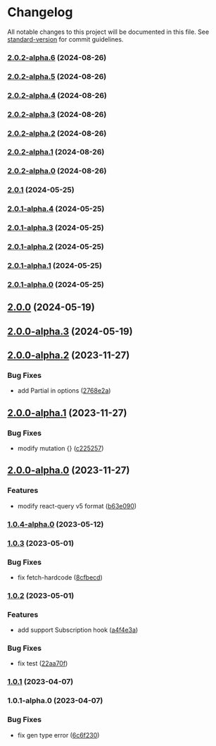 # Changelog

All notable changes to this project will be documented in this file. See [standard-version](https://github.com/conventional-changelog/standard-version) for commit guidelines.

### [2.0.2-alpha.6](https://github.com/acrool/acrool-graphql-codegen/compare/v2.0.2-alpha.5...v2.0.2-alpha.6) (2024-08-26)

### [2.0.2-alpha.5](https://github.com/acrool/acrool-graphql-codegen/compare/v2.0.2-alpha.4...v2.0.2-alpha.5) (2024-08-26)

### [2.0.2-alpha.4](https://github.com/acrool/acrool-graphql-codegen/compare/v2.0.2-alpha.3...v2.0.2-alpha.4) (2024-08-26)

### [2.0.2-alpha.3](https://github.com/acrool/acrool-graphql-codegen/compare/v2.0.2-alpha.2...v2.0.2-alpha.3) (2024-08-26)

### [2.0.2-alpha.2](https://github.com/acrool/acrool-graphql-codegen/compare/v2.0.2-alpha.1...v2.0.2-alpha.2) (2024-08-26)

### [2.0.2-alpha.1](https://github.com/acrool/acrool-graphql-codegen/compare/v2.0.2-alpha.0...v2.0.2-alpha.1) (2024-08-26)

### [2.0.2-alpha.0](https://github.com/acrool/acrool-graphql-codegen/compare/v2.0.1...v2.0.2-alpha.0) (2024-08-26)

### [2.0.1](https://github.com/imagine10255/bear-graphql-codegen/compare/v2.0.1-alpha.4...v2.0.1) (2024-05-25)

### [2.0.1-alpha.4](https://github.com/imagine10255/bear-graphql-codegen/compare/v2.0.1-alpha.3...v2.0.1-alpha.4) (2024-05-25)

### [2.0.1-alpha.3](https://github.com/imagine10255/bear-graphql-codegen/compare/v2.0.1-alpha.2...v2.0.1-alpha.3) (2024-05-25)

### [2.0.1-alpha.2](https://github.com/imagine10255/bear-graphql-codegen/compare/v2.0.1-alpha.1...v2.0.1-alpha.2) (2024-05-25)

### [2.0.1-alpha.1](https://github.com/imagine10255/bear-graphql-codegen/compare/v2.0.1-alpha.0...v2.0.1-alpha.1) (2024-05-25)

### [2.0.1-alpha.0](https://github.com/imagine10255/bear-graphql-codegen/compare/v2.0.0...v2.0.1-alpha.0) (2024-05-25)

## [2.0.0](https://github.com/imagine10255/bear-graphql-codegen/compare/v2.0.0-alpha.3...v2.0.0) (2024-05-19)

## [2.0.0-alpha.3](https://github.com/imagine10255/bear-graphql-codegen/compare/v2.0.0-alpha.2...v2.0.0-alpha.3) (2024-05-19)

## [2.0.0-alpha.2](https://github.com/imagine10255/bear-graphql-codegen/compare/v2.0.0-alpha.1...v2.0.0-alpha.2) (2023-11-27)


### Bug Fixes

* add Partial in options ([2768e2a](https://github.com/imagine10255/bear-graphql-codegen/commit/2768e2a6b137b6276eedd531f549f4ab7d831038))

## [2.0.0-alpha.1](https://github.com/imagine10255/bear-graphql-codegen/compare/v2.0.0-alpha.0...v2.0.0-alpha.1) (2023-11-27)


### Bug Fixes

* modify mutation {} ([c225257](https://github.com/imagine10255/bear-graphql-codegen/commit/c22525744e2cf8493c456e8fecc37326d3a1d9b0))

## [2.0.0-alpha.0](https://github.com/imagine10255/bear-graphql-codegen/compare/v1.0.4-alpha.0...v2.0.0-alpha.0) (2023-11-27)


### Features

* modify react-query v5 format ([b63e090](https://github.com/imagine10255/bear-graphql-codegen/commit/b63e0903f060cd7df3cbd4090c7634bcd02c73a4))

### [1.0.4-alpha.0](https://github.com/imagine10255/bear-graphql-codegen/compare/v1.0.3...v1.0.4-alpha.0) (2023-05-12)

### [1.0.3](https://github.com/imagine10255/bear-graphql-codegen/compare/v1.0.2...v1.0.3) (2023-05-01)


### Bug Fixes

* fix fetch-hardcode ([8cfbecd](https://github.com/imagine10255/bear-graphql-codegen/commit/8cfbecd7c18850d86d5eda79d0870a2bb3aeca76))

### [1.0.2](https://github.com/imagine10255/bear-graphql-codegen/compare/v1.0.1...v1.0.2) (2023-05-01)


### Features

* add support Subscription hook ([a4f4e3a](https://github.com/imagine10255/bear-graphql-codegen/commit/a4f4e3a67fed76fd1ab0fbf8c235aa08bc7612c3))


### Bug Fixes

* fix test ([22aa70f](https://github.com/imagine10255/bear-graphql-codegen/commit/22aa70fc0f64c12e1f6f68b817bd49eebd2adf00))

### [1.0.1](https://github.com/imagine10255/bear-graphql-codegen/compare/v1.0.1-alpha.0...v1.0.1) (2023-04-07)

### 1.0.1-alpha.0 (2023-04-07)


### Bug Fixes

* fix gen type error ([6c6f230](https://github.com/imagine10255/bear-graphql-codegen/commit/6c6f2308cdaf636fedfc41c3b8a5ea929351e654))
